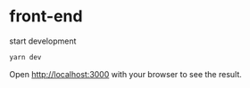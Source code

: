 #  front-end

start development

```bash
yarn dev
```

Open [http://localhost:3000](http://localhost:3000) with your browser to see the result.
